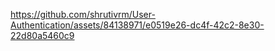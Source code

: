 https://github.com/shrutivrm/User-Authentication/assets/84138971/e0519e26-dc4f-42c2-8e30-22d80a5460c9

